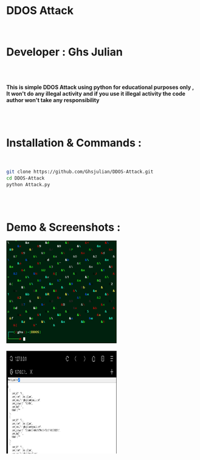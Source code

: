 <h1> DDOS Attack </h1><br>
<h1>Developer : Ghs Julian</h1>
<br/><br/>


**This is simple DDOS Attack using python for educational purposes only , It won't do any illegal activity and if you use it illegal activity the code author won't take any responsibility**


<br><br>
<h1> Installation & Commands : </h1>
<br>

```bash
git clone https://github.com/Ghsjulian/DDOS-Attack.git
cd DDOS-Attack
python Attack.py
```

<br><br>

<h1>Demo & Screenshots : </h1>

<img src="img/Screenshot_2024-05-13-19-16-21-21.jpg" width="290" height="270"><br><br>
<img src="img/Screenshot_2024-05-13-17-20-13-99.jpg" width="290" height="270"><br><br>
